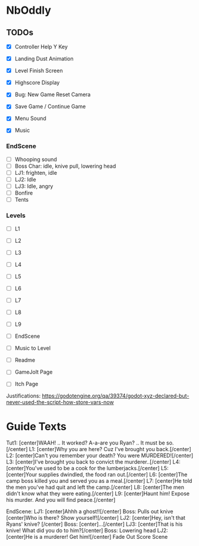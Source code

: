 # NbOddly

## TODOs

- [x] Controller Help Y Key
- [x] Landing Dust Animation
- [x] Level Finish Screen
- [x] Highscore Display
- [x] Bug: New Game Reset Camera

- [x] Save Game / Continue Game
- [x] Menu Sound
- [x] Music

### EndScene
- [ ] Whooping sound
- [ ] Boss Char: idle, knive pull, lowering head
- [ ] LJ1: frighten, idle
- [ ] LJ2: Idle
- [ ] LJ3: Idle, angry
- [ ] Bonfire
- [ ] Tents

### Levels
- [ ] L1
- [ ] L2
- [ ] L3
- [ ] L4
- [ ] L5

- [ ] L6
- [ ] L7
- [ ] L8
- [ ] L9
- [ ] EndScene


- [ ] Music to Level
- [ ] Readme
- [ ] GameJolt Page
- [ ] Itch Page

Justifications: https://godotengine.org/qa/39374/godot-xyz-declared-but-never-used-the-script-how-store-vars-now


# Guide Texts
Tut1: [center]WAAH! .. It worked? A-a-are you Ryan? .. It must be so.[/center]
L1:   [center]Why you are here? Cuz I've brought you back.[/center]
L2:   [center]Can't you remember your death? You were MURDERED![/center]
L3:   [center]I've brought you back to convict the murderer..[/center]
L4:   [center]You've used to be a cook for the lumberjacks.[/center]
L5:   [center]Your supplies dwindled, the food ran out.[/center]
L6:   [center]The camp boss killed you and served you as a meal.[/center]
L7:   [center]He told the men you've had quit and left the camp.[/center]
L8:   [center]The men didn't know what they were eating.[/center]
L9:   [center]Haunt him! Expose his murder. And you will find peace.[/center]

EndScene:
LJ1:   [center]Ahhh a ghost!![/center]
Boss:  Pulls out knive [center]Who is there? Show yourself![/center]
LJ2:   [center]Hey, isn't that Ryans' knive? [/center]
Boss:  [center]...[/center]
LJ3:   [center]That is his knive! What did you do to him?[/center]
Boss:  Lowering head
LJ2:   [center]He is a murderer! Get him![/center]
Fade Out
Score Scene